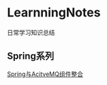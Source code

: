 # LearnningNotes
日常学习知识总结

## Spring系列
[Spring与AcitveMQ组件整合](https://github.com/OriginNull/LearningNotes/blob/master/Spring/Spring%E4%B8%8EJMS%E6%B6%88%E6%81%AF%E7%BB%84%E4%BB%B6.md) 
